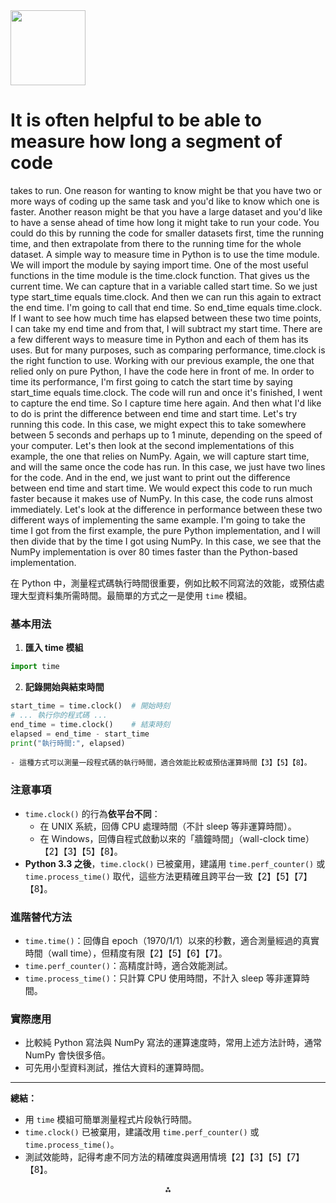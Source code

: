 <img src="https://r2cdn.perplexity.ai/pplx-full-logo-primary-dark%402x.png" class="logo" width="120"/>

# It is often helpful to be able to measure how long a segment of code

takes to run.
One reason for wanting to know might be that you
have two or more ways of coding up the same task
and you'd like to know which one is faster.
Another reason might be that you have a large dataset
and you'd like to have a sense ahead of time
how long it might take to run your code.
You could do this by running the code for smaller datasets first, time the
running time, and then extrapolate from there to the running
time for the whole dataset.
A simple way to measure time in Python is to use the time module.
We will import the module by saying import time.
One of the most useful functions in the time module is the time.clock function.
That gives us the current time.
We can capture that in a variable called start time.
So we just type start_time equals time.clock.
And then we can run this again to extract the end time.
I'm going to call that end time.
So end_time equals time.clock.
If I want to see how much time has elapsed between these two time points,
I can take my end time and from that, I will subtract my start time.
There are a few different ways to measure time in Python and each of them
has its uses.
But for many purposes, such as comparing performance,
time.clock is the right function to use.
Working with our previous example, the one that relied only on pure Python,
I have the code here in front of me.
In order to time its performance, I'm first
going to catch the start time by saying start_time equals time.clock.
The code will run
and once it's finished, I went to capture the end time.
So I capture time here again.
And then what I'd like to do is print the difference between end time
and start time.
Let's try running this code.
In this case, we might expect this to take somewhere between 5 seconds
and perhaps up to 1 minute, depending on the speed of your computer.
Let's then look at the second implementations of this example,
the one that relies on NumPy.
Again, we will capture start time,
and will the same once the code has run.
In this case, we just have two lines for the code.
And in the end, we just want to print out the difference between end time
and start time.
We would expect this code to run much faster because it makes use of NumPy.
In this case, the code runs almost immediately.
Let's look at the difference in performance
between these two different ways of implementing the same example.
I'm going to take the time I got from the first example, the pure Python
implementation, and I will then divide that by the time I got using NumPy.
In this case, we see that the NumPy implementation is over 80 times faster
than the Python-based implementation.

在 Python 中，測量程式碼執行時間很重要，例如比較不同寫法的效能，或預估處理大型資料集所需時間。最簡單的方式之一是使用 `time` 模組。

### 基本用法

1. **匯入 time 模組**

```python
import time
```

2. **記錄開始與結束時間**

```python
start_time = time.clock()  # 開始時刻
# ... 執行你的程式碼 ...
end_time = time.clock()    # 結束時刻
elapsed = end_time - start_time
print("執行時間:", elapsed)
```

    - 這種方式可以測量一段程式碼的執行時間，適合效能比較或預估運算時間【3】【5】【8】。

### 注意事項

- `time.clock()` 的行為**依平台不同**：
    - 在 UNIX 系統，回傳 CPU 處理時間（不計 sleep 等非運算時間）。
    - 在 Windows，回傳自程式啟動以來的「牆鐘時間」（wall-clock time）【2】【3】【5】【8】。
- **Python 3.3 之後**，`time.clock()` 已被棄用，建議用 `time.perf_counter()` 或 `time.process_time()` 取代，這些方法更精確且跨平台一致【2】【5】【7】【8】。


### 進階替代方法

- `time.time()`：回傳自 epoch（1970/1/1）以來的秒數，適合測量經過的真實時間（wall time），但精度有限【2】【5】【6】【7】。
- `time.perf_counter()`：高精度計時，適合效能測試。
- `time.process_time()`：只計算 CPU 使用時間，不計入 sleep 等非運算時間。


### 實際應用

- 比較純 Python 寫法與 NumPy 寫法的運算速度時，常用上述方法計時，通常 NumPy 會快很多倍。
- 可先用小型資料測試，推估大資料的運算時間。

---

**總結：**

- 用 `time` 模組可簡單測量程式片段執行時間。
- `time.clock()` 已被棄用，建議改用 `time.perf_counter()` 或 `time.process_time()`。
- 測試效能時，記得考慮不同方法的精確度與適用情境【2】【3】【5】【7】【8】。

<div style="text-align: center">⁂</div>

[^1]: https://docs.python.org/3/library/time.html

[^2]: https://stackoverflow.com/questions/85451/pythons-time-clock-vs-time-time-accuracy

[^3]: https://www.tutorialspoint.com/python/time_clock.htm

[^4]: https://www.reddit.com/r/learnpython/comments/ybdv2a/how_does_the_timeclock_function_work/

[^5]: https://linuxhint.com/python-time-clock-method/

[^6]: https://pymotw.com/2/time/index.html

[^7]: https://pymotw.com/3/time/index.html

[^8]: https://stackoverflow.com/questions/25527423/confused-about-the-behavior-of-time-clock-in-python

[^9]: https://osdoc.cogsci.nl/3.2/manual/python/clock/

[^10]: https://www.programiz.com/python-programming/time

[^11]: https://builtin.com/articles/timing-functions-python

[^12]: https://discuss.pytorch.org/t/why-time-time-in-python-is-inaccurte/94274

[^13]: https://discuss.python.org/t/is-there-any-way-to-set-parameters-for-the-clock-module-or-do-i-have-to-use-a-different-one/29828

[^14]: https://docs.python.org/uk/dev/c-api/time.html

[^15]: https://stackoverflow.com/questions/72650080/how-do-i-implement-the-clock-method-in-python-using-the-imports-time-library

[^16]: https://codeinu.net/language/python/c1986902-clock-function-in-python-time-module

